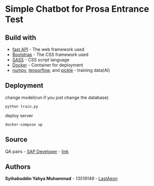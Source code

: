 # Simple Chatbot for Prosa Entrance Test

## Build with
* [fast API](https://flask.palletsprojects.com/en/1.1.x/) - The web framework used
* [Bootstrap](https://getbootstrap) - The CSS framework used
* [SASS](https://sass-lang.com/documentation) - CSS script language
* [Docker](https://docs.docker.com/) - Container for deployment
* [numpy](https://numpy.org/doc/stable/), 
  [tensorflow](https://www.tensorflow.org/overview), and 
  [pickle](https://docs.python.org/3/library/pickle.html) - 
  training data(AI)


## Deployment
change model(run if you just change the database)
```
python train.py
```
deploy server
```
docker-compose up
```
## Source
QA pairs - 
[SAP Developer](https://developers.sap.com/tutorials/conversational-ai-faq-chatbot-beginner.html) -
[link](https://raw.githubusercontent.com/SAPDocuments/sap-conversational-ai/main/tutorials/conversational-ai-faq-chatbot-beginner/HowToBuildAChatbot.csv)

## Authors
**Syihabuddin Yahya Muhammad** - *13519149* - [LastAeon](https://github.com/LastAeon)